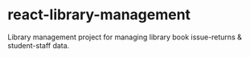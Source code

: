 # react-library-management
Library management project for managing library book issue-returns &amp; student-staff data. 
